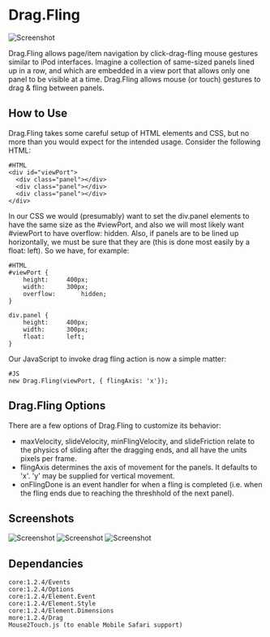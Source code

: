 Drag.Fling
==========
![Screenshot](http://www.jpl-consulting.com/projects/MooTools/Drag.Fling/ScreenShots/DragFling0.gif)

Drag.Fling allows page/item navigation by click-drag-fling mouse gestures similar to iPod interfaces.  Imagine a collection of same-sized panels lined up in a row, and which are embedded in a view port that allows only one panel to be visible at a time.  Drag.Fling allows mouse (or touch) gestures to drag & fling between panels.


How to Use
----------

Drag.Fling takes some careful setup of HTML elements and CSS, but no more than you would expect for the intended usage.  Consider the following HTML:

	#HTML
	<div id="viewPort">
	  <div class="panel"></div>
	  <div class="panel"></div>
	  <div class="panel"></div>
	</div>

In our CSS we would (presumably) want to set the div.panel elements to have the same size as the #viewPort, and also we will most likely want #viewPort to have overflow: hidden.  Also, if panels are to be lined up horizontally, we must be sure that they are (this is done most easily by a float: left).  So we have, for example:

	#HTML
	#viewPort {
		height:		400px;
		width:		300px;
		overflow:		hidden;
	}
	
	div.panel {
		height:		400px;
		width:		300px;
		float:		left;
	}

Our JavaScript to invoke drag fling action is now a simple matter:

	#JS
	new Drag.Fling(viewPort, { flingAxis: 'x'});

Drag.Fling Options
------------------

There are a few options of Drag.Fling to customize its behavior:
- maxVelocity, slideVelocity, minFlingVelocity, and slideFriction relate to the physics of sliding after the dragging ends, and all have the units pixels per frame.
- flingAxis determines the axis of movement for the panels.  It defaults to 'x'. 'y' may be supplied for vertical movement.
- onFlingDone is an event handler for when a fling is completed (i.e. when the fling ends due to reaching the threshhold of the next panel).

Screenshots
-----------

![Screenshot](http://www.jpl-consulting.com/projects/MooTools/Drag.Fling/ScreenShots/DragFling1.gif)
![Screenshot](http://www.jpl-consulting.com/projects/MooTools/Drag.Fling/ScreenShots/DragFling2.gif)
![Screenshot](http://www.jpl-consulting.com/projects/MooTools/Drag.Fling/ScreenShots/DragFling3.gif)

Dependancies
------------

	core:1.2.4/Events
	core:1.2.4/Options
	core:1.2.4/Element.Event
	core:1.2.4/Element.Style
	core:1.2.4/Element.Dimensions
	more:1.2.4/Drag
	Mouse2Touch.js (to enable Mobile Safari support)
